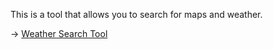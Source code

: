 This is a tool that allows you to search for maps and weather.

→ [Weather Search Tool](https://weather-search-tool.vercel.app "Weather Search")